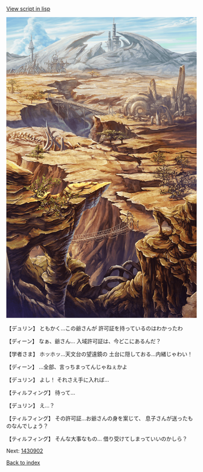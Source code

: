 [View script in lisp](../scripts/1430702.txt)

![004_wildland.png](../images/backgrounds/004_wildland.png)

【デュリン】
ともかく…この爺さんが
許可証を持っているのはわかったわ

【ディーン】
なぁ、爺さん…
入域許可証は、今どこにあるんだ？

【学者さま】
ホッホッ…天文台の望遠鏡の
土台に隠しておる…内緒じゃわい！

【ディーン】
…全部、言っちまってんじゃねぇかよ

【デュリン】
よし！
それさえ手に入れば…

【ティルフィング】
待って…

【デュリン】
え…？

【ティルフィング】
その許可証…お爺さんの身を案じて、
息子さんが送ったものなんでしょう？

【ティルフィング】
そんな大事なもの…
借り受けてしまっていいのかしら？

Next: [1430902](1430902.md)

[Back to index](index.md)
